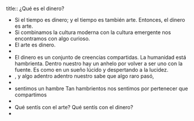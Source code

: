 title:: ¿Qué es el dinero?

- Si el tiempo es dinero; y el tiempo es también arte. Entonces, el dinero es arte.
- Si combinamos la cultura moderna con la cultura emergente nos encontramos con algo curioso.
- El arte es dinero.
-
- El dinero es un conjunto de creencias compartidas. La humanidad está hambrienta. Dentro nuestro hay un anhelo por volver a ser uno con la fuente. Es como en un sueño lúcido y despertando a la lucidez.
- , y algo adentro adentro nuestro sabe que algo raro pasó,
-
- sentimos un hambre
  Tan hambrientos nos sentimos por pertenecer que compartimos
-
- Qué  sentís con el arte? Qué sentís con el dinero?
-